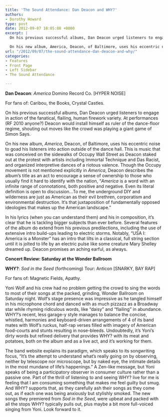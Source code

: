 ```yaml
---
title: 'The Sound Attendance: Dan Deacon and WHY?'
authors:
- Dorothy Howard
type: post
date: 2012-09-07 18:05:08 +0000
excerpt: |
  On his previous successful albums, Dan Deacon urged listeners to engage in action of the fanatical, flailing, human firework variety. At performances (RF 2010 anyone?) Deacon would install himself as ruler of the dance-floor regime, shouting out moves like the crowd was playing a giant game of Simon Says.

  On his new album, America, Deacon, of Baltimore, uses his eccentric noise to goad his listeners into action outside of the dance hall.
url: "/2012/09/07/the-sound-attendance-dan-deacon-and-why/"
categories:
- Features
- Front Page
- Left Sidebar
- The Sound Attendance

---
```

**Dan Deacon**: _America_ Domino Record Co. [HYPER NOISE]

For fans of: Caribou, the Books, Crystal Castles.

On his previous successful albums, Dan Deacon urged listeners to engage in action of the fanatical, flailing, human firework variety. At performances (RF 2010 anyone?) Deacon would install himself as ruler of the dance-floor regime, shouting out moves like the crowd was playing a giant game of Simon Says.

On his new album, _America_, Deacon, of Baltimore, uses his eccentric noise to goad his listeners into action outside of the dance hall. This is music that was conceived on the sidewalks of Occupy Wall Street as Deacon staked out at the protest with artists including Immortal Technique and Das Racist, and organized interpretive dances of a riotous valence. Though the Occupy movement is not mentioned explicitly in _America_, Deacon describes the album’s title as an act to encourage a sense of ownership to those who usually find it hard to identify with the nation, “_America_ is a word with an infinite range of connotations, both positive and negative. Even its literal definition is open to discussion…To me, the underground DIY and wilderness are just as American as their evil brethren, corporatism and environmental destruction. It‘s that juxtaposition of fundamentally opposed ideologies that makes up the American landscape.”

In his lyrics (when you can understand them) and his in composition, it’s clear that he is tackling bigger subjects than ever before. Several features of the album do extend from his previous predilections, including the use of extensive intro build-ups leading to electric storms. Notably, “USA I: America is a Monster” has an intro that lilts in a classical, full string section until it is jolted to life by an electric pulse like some creature Mary Shelley dreamed up. Deacon promises an aching earful, as always.

**Concert Review: Saturday at the Wonder Ballroom**

**WHY?**: _Sod in the Seed_ (forthcoming) Tour: Anticon [SNARKY, BAY RAP]

For fans of: Magnetic Fields, Apathy.

Yoni Wolf and his crew had no problem getting the crowd to sing the words to most of their songs at the packed, grinding, Wonder Ballroom on Saturday night. Wolf’s stage presence was impressive as he tangled himself in his microphone chord and danced with as much pizzazz as a Broadway star while rhyming ridiculous words, like “daisy” and “flailing” in abundance. WHY?’s recent, less garage-y style manages to balance the concise, whistled, harmonies and keyboard-driven arrangements of 4 of its band mates with Wolf’s ruckus, half-rap verses filled with imagery of American food-courts and stunts resulting in nose-bleeds. Undoubtedly, it’s Yoni’s dirty words but refined delivery that provides WHY? with its meat and potatoes, both on the album and as a live act, and it’s working for them.

The band website explains its paradigm, which speaks to its songwriting focus, “It’s the attempt to understand what’s really going on by observing, neither by telescope nor microscope, but by naked eye, the intimate details in the most mundane of life’s happenings.” A Zen-like message, but Yoni speaks of being a participatory observer in consumer culture rather than a passive one. Part of the thrill of listening to and seeing WHY? live for me is feeling that I am consuming something that makes me feel guilty but smug. And WHY? supports that, as they carefully ash their songs as they come out, as if each one was being anxiously but stylishly smoked. The new songs they premiered from _Sod in the Seed_, were upbeat and packed with all the stops WHY? typically pulls out, plus maybe a bit more full-voiced singing from Yoni. Look forward to it.